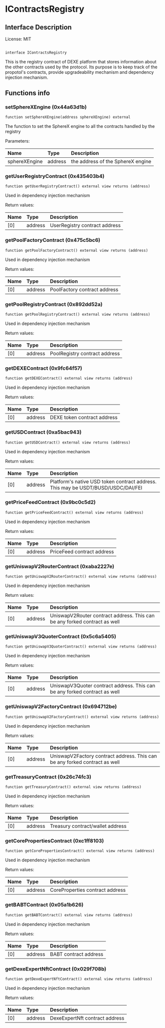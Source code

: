 # IContractsRegistry

## Interface Description


License: MIT

## 

```solidity
interface IContractsRegistry
```

This is the registry contract of DEXE platform that stores information about
the other contracts used by the protocol. Its purpose is to keep track of the propotol's
contracts, provide upgradeability mechanism and dependency injection mechanism.
## Functions info

### setSphereXEngine (0x44a63d1b)

```solidity
function setSphereXEngine(address sphereXEngine) external
```

The function to set the SphereX engine to all the contracts handled by the registry


Parameters:

| Name          | Type    | Description                       |
| :------------ | :------ | :-------------------------------- |
| sphereXEngine | address | the address of the SphereX engine |

### getUserRegistryContract (0x435403b4)

```solidity
function getUserRegistryContract() external view returns (address)
```

Used in dependency injection mechanism


Return values:

| Name | Type    | Description                   |
| :--- | :------ | :---------------------------- |
| [0]  | address | UserRegistry contract address |

### getPoolFactoryContract (0x475c5bc6)

```solidity
function getPoolFactoryContract() external view returns (address)
```

Used in dependency injection mechanism


Return values:

| Name | Type    | Description                  |
| :--- | :------ | :--------------------------- |
| [0]  | address | PoolFactory contract address |

### getPoolRegistryContract (0x892dd52a)

```solidity
function getPoolRegistryContract() external view returns (address)
```

Used in dependency injection mechanism


Return values:

| Name | Type    | Description                   |
| :--- | :------ | :---------------------------- |
| [0]  | address | PoolRegistry contract address |

### getDEXEContract (0x9fc64f57)

```solidity
function getDEXEContract() external view returns (address)
```

Used in dependency injection mechanism


Return values:

| Name | Type    | Description                 |
| :--- | :------ | :-------------------------- |
| [0]  | address | DEXE token contract address |

### getUSDContract (0xa5bac943)

```solidity
function getUSDContract() external view returns (address)
```

Used in dependency injection mechanism


Return values:

| Name | Type    | Description                                                                      |
| :--- | :------ | :------------------------------------------------------------------------------- |
| [0]  | address | Platform's native USD token contract address. This may be USDT/BUSD/USDC/DAI/FEI |

### getPriceFeedContract (0x9bc0c5d2)

```solidity
function getPriceFeedContract() external view returns (address)
```

Used in dependency injection mechanism


Return values:

| Name | Type    | Description                |
| :--- | :------ | :------------------------- |
| [0]  | address | PriceFeed contract address |

### getUniswapV2RouterContract (0xaba2227e)

```solidity
function getUniswapV2RouterContract() external view returns (address)
```

Used in dependency injection mechanism


Return values:

| Name | Type    | Description                                                               |
| :--- | :------ | :------------------------------------------------------------------------ |
| [0]  | address | UniswapV2Router contract address. This can be any forked contract as well |

### getUniswapV3QuoterContract (0x5c6a5405)

```solidity
function getUniswapV3QuoterContract() external view returns (address)
```

Used in dependency injection mechanism


Return values:

| Name | Type    | Description                                                               |
| :--- | :------ | :------------------------------------------------------------------------ |
| [0]  | address | UniswapV3Quoter contract address. This can be any forked contract as well |

### getUniswapV2FactoryContract (0x694712be)

```solidity
function getUniswapV2FactoryContract() external view returns (address)
```

Used in dependency injection mechanism


Return values:

| Name | Type    | Description                                                                |
| :--- | :------ | :------------------------------------------------------------------------- |
| [0]  | address | UniswapV2Factory contract address. This can be any forked contract as well |

### getTreasuryContract (0x26c74fc3)

```solidity
function getTreasuryContract() external view returns (address)
```

Used in dependency injection mechanism


Return values:

| Name | Type    | Description                      |
| :--- | :------ | :------------------------------- |
| [0]  | address | Treasury contract/wallet address |

### getCorePropertiesContract (0xc1ff8103)

```solidity
function getCorePropertiesContract() external view returns (address)
```

Used in dependency injection mechanism


Return values:

| Name | Type    | Description                     |
| :--- | :------ | :------------------------------ |
| [0]  | address | CoreProperties contract address |

### getBABTContract (0x05a1b626)

```solidity
function getBABTContract() external view returns (address)
```

Used in dependency injection mechanism


Return values:

| Name | Type    | Description           |
| :--- | :------ | :-------------------- |
| [0]  | address | BABT contract address |

### getDexeExpertNftContract (0x029f708b)

```solidity
function getDexeExpertNftContract() external view returns (address)
```

Used in dependency injection mechanism


Return values:

| Name | Type    | Description                    |
| :--- | :------ | :----------------------------- |
| [0]  | address | DexeExpertNft contract address |
